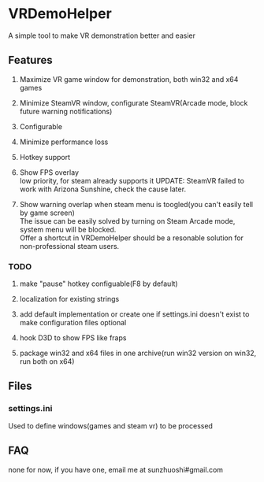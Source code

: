# VRDemoHelper
A simple tool to make VR demonstration better and easier

## Features
1. Maximize VR game window for demonstration, both win32 and x64 games  

2. Minimize SteamVR window, configurate SteamVR(Arcade mode, block future warning notifications)  

3. Configurable

4. Minimize performance loss

5. Hotkey support 

6. Show FPS overlay  
low priority, for steam already supports it
UPDATE: SteamVR failed to work with Arizona Sunshine, check the cause later.

7. Show warning overlap when steam menu is toogled(you can't easily tell by game screen)  
The issue can be easily solved by turning on Steam Arcade mode, system menu will be blocked.  
Offer a shortcut in VRDemoHelper should be a resonable solution for non-professional steam users.
### TODO 
1. make "pause" hotkey configuable(F8 by default)

2. localization for existing strings

3. add default implementation or create one if settings.ini doesn't exist to make configuration files optional  
   
4. hook D3D to show FPS like fraps

5. package win32 and x64 files in one archive(run win32 version on win32, run both on x64)

## Files
### settings.ini  
Used to define windows(games and steam vr) to be processed

## FAQ
none for now, if you have one, email me at sunzhuoshi#gmail.com